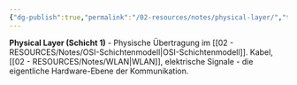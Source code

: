```yaml
---
{"dg-publish":true,"permalink":"/02-resources/notes/physical-layer/","tags":["osi/layer1","hardware/übertragung"],"noteIcon":"","updated":"2025-08-28T20:50:30.000+02:00"}
---
```



**Physical Layer (Schicht 1)** - Physische Übertragung im [[02 - RESOURCES/Notes/OSI-Schichtenmodell\|OSI-Schichtenmodell]].
Kabel, [[02 - RESOURCES/Notes/WLAN\|WLAN]], elektrische Signale - die eigentliche Hardware-Ebene der Kommunikation.